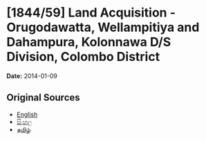 # [1844/59] Land Acquisition - Orugodawatta, Wellampitiya and Dahampura, Kolonnawa D/S Division, Colombo District

**Date:** 2014-01-09

## Original Sources

- [English](https://documents.gov.lk/view/extra-gazettes/2014/1/1844-59_E.pdf)
- [සිංහල](https://documents.gov.lk/view/extra-gazettes/2014/1/1844-59_S.pdf)
- [தமிழ்](https://documents.gov.lk/view/extra-gazettes/2014/1/1844-59_T.pdf)
